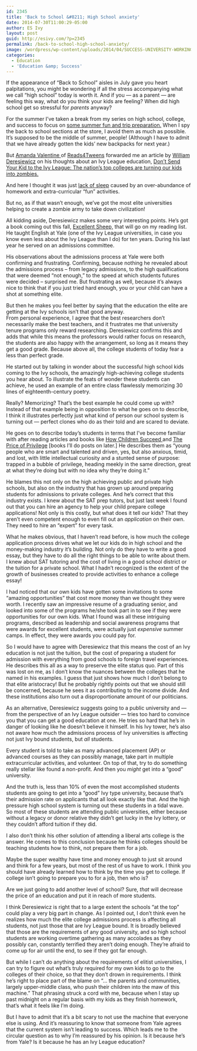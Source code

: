 ```yaml
---
id: 2345
title: 'Back to School &#8211; High School anxiety'
date: 2014-07-30T11:00:29-05:00
author: ES Ivy
layout: post
guid: http://esivy.com/?p=2345
permalink: /back-to-school-high-school-anxiety/
image: /wordpress/wp-content/uploads/2014/04/SUCCESS-UNIVERSITY-WORKING-COPY.jpg
categories:
  - Education
  - 'Education &amp; Success'
---
```

If the appearance of “Back to School” aisles in July gave you heart palpitations, you might be wondering if all the stress accompanying what we call &#8220;high school&#8221; today is worth it. And if you — as a parent — are feeling this way, what do you think your kids are feeling? When did high school get so stressful for _parents_ anyway?

For the summer I&#8217;ve taken a break from my series on high school, college, and success to focus on <a title="Disney Parks Trip planning" href="http://esivy.com/?p=2220" target="_blank">some summer fun and trip preparation.</a> When I spy the back to school sections at the store, I avoid them as much as possible. It&#8217;s supposed to be the middle of summer, people! (Although I have to admit that we have already gotten the kids’ new backpacks for next year.)

But <a href="http://www.ayvalentine.com/" target="_blank">Amanda Valentine </a>of <a href="http://reads4tweens.com" target="_blank">Reads4Tweens</a> forwarded me an article by <a title="Excellent Sheep" href="http://www.billderesiewicz.com/" target="_blank">William Deresiewicz</a> on his thoughts about an Ivy League education, <a href="http://www.newrepublic.com/article/118747/ivy-league-schools-are-overrated-send-your-kids-elsewhere?utm_source=Mic+Check&utm_campaign=8e909e4e92-Mic_Report_7_23_2014&utm_medium=email&utm_term=0_51f2320b33-8e909e4e92-285157361" target="_blank">Don’t Send Your Kid to the Ivy League: The nation’s top colleges are turning our kids into zombies.</a>

And here I thought it was just <a href="http://theeducatedmom.com/sleep-like-a-violinist/" target="_blank">lack of sleep</a> caused by an over-abundance of homework and extra-curricular “fun” activities.<!--more-->

But no, as if that wasn’t enough, we’ve got the most elite universities helping to create a zombie army to take down civilization!

All kidding aside, Deresiewicz makes some very interesting points. He&#8217;s got a book coming out this fall, <a title="Buy it on Amazon" href="http://www.amazon.com/gp/product/1476702713/ref=as_li_qf_sp_asin_il_tl?ie=UTF8&camp=1789&creative=9325&creativeASIN=1476702713&linkCode=as2&tag=esiv-20&linkId=FFMEK24DNAGFBTMB" target="_blank">Excellent Sheep,</a> that will go on my reading list. He taught English at Yale (one of the Ivy League universities, in case you know even less about the Ivy League than I do) for ten years. During his last year he served on an admissions committee.

His observations about the admissions process at Yale were both confirming and frustrating. Confirming, because nothing he revealed about the admissions process &#8211; from legacy admissions, to the high qualifications that were deemed “not enough,” to the speed at which students futures were decided &#8211; surprised me. But frustrating as well, because it’s always nice to think that if you just tried hard enough, you or your child can have a shot at something elite.

But then he makes you feel better by saying that the education the elite are getting at the Ivy schools isn’t that good anyway.  
From personal experience, I agree that the best researchers don’t necessarily make the best teachers, and it frustrates me that university tenure programs only reward researching. Deresiewicz confirms this and adds that while this means the professors would rather focus on research, the students are also happy with the arrangement, so long as it means they get a good grade. Because above all, the college students of today fear a less than perfect grade.

He started out by talking in wonder about the successful high school kids coming to the Ivy schools, the amazingly high-achieving college students you hear about. To illustrate the feats of wonder these students can achieve, he used an example of an entire class flawlessly memorizing 30 lines of eighteenth-century poetry.

Really? Memorizing? That’s the best example he could come up with? Instead of that example being in opposition to what he goes on to describe, I think it illustrates perfectly just what kind of person our school system is turning out &#8212; perfect clones who do as their told and are scared to deviate.

He goes on to describe today’s students in terms that I’ve become familiar with after reading articles and books like <a title="Buy it on Amazon" href="http://www.amazon.com/gp/product/0544104404/ref=as_li_qf_sp_asin_il_tl?ie=UTF8&camp=1789&creative=9325&creativeASIN=0544104404&linkCode=as2&tag=esiv-20&linkId=RZXBYHD3CYG72E6M" target="_blank">How Children Succeed </a>and <a title="Buy it on Amazon" href="http://www.amazon.com/gp/product/006059585X/ref=as_li_qf_sp_asin_il_tl?ie=UTF8&camp=1789&creative=9325&creativeASIN=006059585X&linkCode=as2&tag=esiv-20&linkId=BHT42E3QG7Y46TKA" target="_blank">The Price of Privilege</a> [books I&#8217;ll do posts on later.] He describes them as “young people who are smart and talented and driven, yes, but also anxious, timid, and lost, with little intellectual curiosity and a stunted sense of purpose: trapped in a bubble of privilege, heading meekly in the same direction, great at what they’re doing but with no idea why they’re doing it.”

He blames this not only on the high achieving public and private high schools, but also on the industry that has grown up around preparing students for admissions to private colleges. And he’s correct that this industry exists. I knew about the SAT prep tutors, but just last week I found out that you can hire an agency to help your child prepare college applications! Not only is this costly, but what does it tell our kids? That they aren’t even competent enough to even fill out an _application_ on their own. They need to hire an “expert” for every task.

What he makes obvious, that I haven’t read before, is how much the college application process drives what we let our kids do in high school and the money-making industry it&#8217;s building. Not only do they have to write a good essay, but they have to do all the right things to be able to write about them. I knew about SAT tutoring and the cost of living in a good school district or the tuition for a private school. What I hadn’t recognized is the extent of the growth of businesses created to provide activities to enhance a college essay!

I had noticed that our own kids have gotten some invitations to some “amazing opportunities” that cost more money than we thought they were worth. I recently saw an impressive resume of a graduating senior, and looked into some of the programs he/she took part in to see if they were opportunities for our own kids. What I found was all these intriguing programs, described as leadership and social awareness programs that were awards for excellent students, were actually just _expensive_ summer camps. In effect, they were awards you could pay for.

So I would have to agree with Deresiewicz that this means the cost of an Ivy education is not just the tuition, but the cost of preparing a student for admission with everything from good schools to foreign travel experiences. He describes this all as a way to preserve the elite status quo. Part of this was lost on me, as I don’t know the nuances between the colleges that he named in his examples. I guess that just shows how much I don’t belong to that elite aristocracy! But he probably rightly points out that we should still be concerned, because he sees it as contributing to the income divide. And these institutions also turn out a disproportionate amount of our politicians.

As an alternative, Deresiewicz suggests going to a public university and — from the perspective of an Ivy League outsider — tries too hard to convince you that you can get a good education at one. He tries so hard that he&#8217;s in danger of looking like he doesn&#8217;t believe it himself. In his Ivy tower, he’s also not aware how much the admissions process of Ivy universities is affecting not just Ivy bound students, but _all_ students.

Every student is told to take as many advanced placement (AP) or advanced courses as they can possibly manage, take part in multiple extracurricular activities, and volunteer. On top of that, try to do something really stellar like found a non-profit. And then you _might_ get into a “good” university.

And the truth is, less than 10% of even the most accomplished students students are going to get into a “good” Ivy type university, because that’s their admission rate on applicants that all look exactly like that. And the high pressure high school system is turning out these students in a tidal wave. So most of these students are attending public universities, either because without a legacy or donor relative they didn’t get lucky in the Ivy lottery, or they couldn’t afford tuition if they did.

I also don’t think his other solution of attending a liberal arts college is the answer. He comes to this conclusion because he thinks colleges should be teaching students how to think, not prepare them for a job.

Maybe the super wealthy have time and money enough to just sit around and think for a few years, but most of the rest of us have to work. I think you should have already learned how to think by the time you get to college. If college isn’t going to prepare you to for a job, then who is?

Are we just going to add another level of school? Sure, _that_ will decrease the price of an education and put it in reach of more students.

I think Deresiewicz is right that to a large extent the schools “at the top” could play a very big part in change. As I pointed out, I don’t think even he realizes how much the elite college admissions process is affecting all students, not just those that are Ivy League bound. It is broadly believed that those are the requirements of any good university, and so high school students are working overtime gathering as many accolades as they possibly can, constantly terrified they aren&#8217;t doing enough. They&#8217;re afraid to come up for air until the end, to see if they got far enough.

But while I can’t do anything about the requirements of elitist universities, I can try to figure out what’s truly required for my own kids to go to the colleges of their choice, so that they don’t drown in requirements. I think he’s right to place part of the blame on “… the parents and communities, largely upper-middle class, who push their children into the maw of this machine.” That phrasing struck a cord with me, because when I stay up past midnight on a regular basis with my kids as they finish homework, that’s what it feels like I’m doing.

But I have to admit that it’s a bit scary to not use the machine that everyone else is using. And it’s reassuring to know that someone from Yale agrees that the current system isn’t leading to success. Which leads me to the circular question as to why I’m reassured by his opinion. Is it because he’s from Yale? Is it because he has an Ivy League education?
